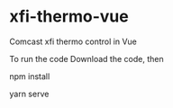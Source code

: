 # xfi-thermo-vue
Comcast xfi thermo control in Vue

To run the code
Download the code, then

npm install

yarn serve 
